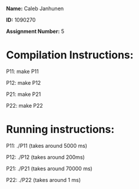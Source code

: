 **Name:** Caleb Janhunen

**ID:** 1090270

**Assignment Number:** 5


# Compilation Instructions:

P11: make P11

P12: make P12

P21: make P21

P22: make P22


# Running instructions:

P11: ./P11 (takes around 5000 ms)

P12: ./P12 (takes around 200ms)

P21: ./P21 (takes around 70000 ms)

P22: ./P22 (takes around 1 ms)
